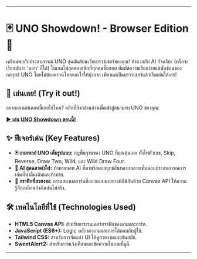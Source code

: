 -----

# 🃏 UNO Showdown\! - Browser Edition 🤖

[](https://www.google.com/search?q=https://github.com/your-username/your-repo/blob/main/LICENSE)
[](https://www.google.com/search?q=https://github.com/your-username/your-repo/stargazers)
[](https://www.google.com/search?q=https://github.com/your-username/your-repo/network/members)

เตรียมพบกับประสบการณ์ UNO สุดมันส์บนเว็บเบราว์เซอร์ของคุณ\! ท้าดวลกับ AI อัจฉริยะ (หรือจะเรียกมันว่า 'บอท' ก็ได้) ในเกมไพ่สุดคลาสสิกที่ทุกคนชื่นชอบ สัมผัสความเรียบง่ายแต่ซับซ้อนของกลยุทธ์ UNO โดยไม่ต้องดาวน์โหลดอะไรให้ยุ่งยาก เพียงแค่เปิดบราวเซอร์แล้วเริ่มเล่นได้เลย\!

## 🚀 เล่นเลย\! (Try it out\!)

อยากลองเล่นตอนนี้เลยใช่ไหม? คลิกที่ลิงก์ด้านล่างเพื่อเข้าสู่สนามรบ UNO ของคุณ:

[**▶️ เล่น UNO Showdown ตอนนี้\!**](https://uno-on-website.pages.dev/)

## ✨ ฟีเจอร์เด่น (Key Features)

  * **🃏 เกมเพลย์ UNO เต็มรูปแบบ:** กฎพื้นฐานของ UNO ที่คุณคุ้นเคย ทั้งไพ่ตัวเลข, Skip, Reverse, Draw Two, Wild, และ Wild Draw Four.
  * **🤖 AI สุดฉลาด(มั้ง):** ท้าทายบอท AI ที่มาพร้อมกลยุทธ์อันหลากหลายเพื่อมอบประสบการณ์การเล่นที่น่าตื่นเต้นและท้าทาย.
  * **🎨 กราฟิกที่สวยงาม:** การแสดงผลการ์ดที่ออกแบบมาอย่างพิถีพิถันด้วย Canvas API ให้ความรู้สึกเหมือนกำลังเล่นไพ่จริง.

## 🛠️ เทคโนโลยีที่ใช้ (Technologies Used)

  * **HTML5 Canvas API:** สำหรับการเรนเดอร์กราฟิกของเกมและการ์ด.
  * **JavaScript (ES6+):** Logic หลักของเกมและการโต้ตอบกับผู้ใช้.
  * **Tailwind CSS:** สำหรับการจัดแต่ง UI ให้ดูสวยงามและทันสมัย.
  * **SweetAlert2:** สำหรับการแจ้งเตือนและข้อความในเกมที่ดูดี.


-----
